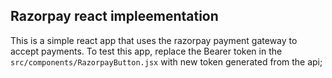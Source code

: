 ## Razorpay react impleementation

This is a simple react app that uses the razorpay payment gateway to accept payments. To test this app, replace the Bearer token in the `src/components/RazorpayButton.jsx` with new token generated from the api;